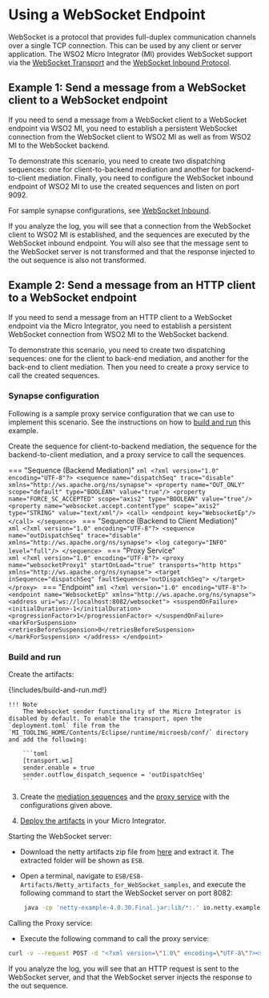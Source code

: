 # Using a WebSocket Endpoint

WebSocket is a protocol that provides full-duplex communication channels over a single TCP connection. This can be used by any client or server application. The WSO2 Micro Integrator (MI) provides WebSocket support via the [WebSocket Transport]({{base_path}}/install-and-setup/setup/transport-configurations/configuring-transports/#configuring-the-websocket-transport) and the [WebSocket Inbound Protocol]({{base_path}}/learn/examples/inbound-endpoint-examples/inbound-endpoint-secured-websocket).

## Example 1: Send a message from a WebSocket client to a WebSocket endpoint

If you need to send a message from a WebSocket client to a WebSocket endpoint via WSO2 MI, you need to establish a persistent WebSocket connection from the WebSocket client to WSO2 MI as well as from WSO2 MI to the WebSocket backend.

To demonstrate this scenario, you need to create two dispatching sequences: one for client-to-backend mediation and another for backend-to-client mediation. Finally, you need to configure the WebSocket inbound endpoint of WSO2 MI to use the created sequences and listen on port 9092.

For sample synapse configurations, see [WebSocket Inbound]({{base_path}}/learn/examples/inbound-endpoint-examples/inbound-endpoint-secured-websocket).

If you analyze the log, you will see that a connection from the WebSocket client to WSO2 MI is established, and the sequences are executed by the WebSocket inbound endpoint. You will also see that the message sent to the WebSocket server is not transformed and that the response injected to the out sequence is also not transformed.

## Example 2: Send a message from an HTTP client to a WebSocket endpoint

If you need to send a message from an HTTP client to a WebSocket endpoint via the Micro Integrator, you need to establish a persistent WebSocket connection from WSO2 MI to the WebSocket backend.

To demonstrate this scenario, you need to create two dispatching sequences: one for the client to back-end mediation, and another for the back-end to client mediation. Then you need to create a proxy service to call the created sequences.

### Synapse configuration
Following is a sample proxy service configuration that we can use to implement this scenario. See the instructions on how to [build and run](#build-and-run) this example.

Create the sequence for client-to-backend mediation, the sequence for the backend-to-client mediation, and a proxy service to call the sequences.

=== "Sequence (Backend Mediation)"
    ```xml
    <?xml version="1.0" encoding="UTF-8"?>
    <sequence name="dispatchSeq" trace="disable" xmlns="http://ws.apache.org/ns/synapse">
        <property name="OUT_ONLY" scope="default" type="BOOLEAN" value="true"/>
        <property name="FORCE_SC_ACCEPTED" scope="axis2" type="BOOLEAN" value="true"/>
        <property name="websocket.accept.contentType" scope="axis2" type="STRING" value="text/xml"/>
        <call>
            <endpoint key="WebsocketEp"/>
        </call>
    </sequence>
    ```
=== "Sequence (Backend to Client Mediation)"    
    ```xml
    <?xml version="1.0" encoding="UTF-8"?>
    <sequence name="outDispatchSeq" trace="disable" xmlns="http://ws.apache.org/ns/synapse">
        <log category="INFO" level="full"/>
    </sequence>
    ```
=== "Proxy Service"    
    ```xml
    <?xml version="1.0" encoding="UTF-8"?>
    <proxy name="websocketProxy1" startOnLoad="true" transports="http https" xmlns="http://ws.apache.org/ns/synapse">
        <target inSequence="dispatchSeq" faultSequence="outDispatchSeq">
        </target>
    </proxy>
    ```
=== "Endpoint" 
    ```xml
    <?xml version="1.0" encoding="UTF-8"?>
    <endpoint name="WebsocketEp" xmlns="http://ws.apache.org/ns/synapse">
        <address uri="ws://localhost:8082/websocket">
            <suspendOnFailure>
                <initialDuration>-1</initialDuration>
                <progressionFactor>1</progressionFactor>
            </suspendOnFailure>
            <markForSuspension>
                <retriesBeforeSuspension>0</retriesBeforeSuspension>
            </markForSuspension>
        </address>
    </endpoint>
    ```

### Build and run

Create the artifacts:

{!includes/build-and-run.md!}
    
    !!! Note
        The Websocket sender functionality of the Micro Integrator is disabled by default. To enable the transport, open the `deployment.toml` file from the `MI_TOOLING_HOME/Contents/Eclipse/runtime/microesb/conf/` directory and add the following: 

        ```toml
        [transport.ws]
        sender.enable = true
        sender.outflow_dispatch_sequence = 'outDispatchSeq'
        ``` 

3. Create the [mediation sequences]({{base_path}}/develop/creating-artifacts/creating-reusable-sequences) and the [proxy service]({{base_path}}/develop/creating-artifacts/creating-a-proxy-service) with the configurations given above.

4. [Deploy the artifacts]({{base_path}}/develop/deploy-artifacts) in your Micro Integrator.

Starting the WebSocket server:

-  Download the netty artifacts zip file from [here](https://github.com/wso2-docs/ESB) and extract it. The extracted folder will be shown as `ESB`.
-  Open a terminal, navigate to `ESB/ESB-Artifacts/Netty_artifacts_for_WebSocket_samples`, and execute the following command to start the WebSocket server on port 8082:
   
   ```bash
    java -cp 'netty-example-4.0.30.Final.jar:lib/*:.' io.netty.example.http.websocketx.server.WebSocketServer
   ```
   
Calling the Proxy service:

-  Execute the following command to call the proxy service:
```bash
curl -v --request POST -d "<?xml version=\"1.0\" encoding=\"UTF-8\"?><soapenv:Envelope xmlns:soapenv=\"http://schemas.xmlsoap.org/soap/envelope/\"><soapenv:Body><test>Value</test></soapenv:Body></soapenv:Envelope>" -H Content-Type:"text/xml" http://localhost:8290/services/websocketProxy1
```

If you analyze the log, you will see that an HTTP request is sent to the
WebSocket server, and that the WebSocket server injects the response to
the out sequence.
